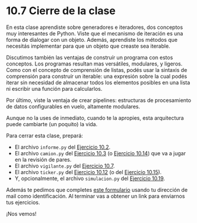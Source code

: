 # 10.7 Cierre de la clase

En esta clase aprendiste sobre generadores e iteradores, dos conceptos muy interesantes de Python. Viste que el mecanismo de iteración es una forma de dialogar con un objeto. Además, aprendiste los métodos que necesitás implementar para que un objeto que creaste sea iterable. 

Discutimos también las ventajas de construír un programa con estos conceptos. Los programas resultan mas versátiles, modulares, y ligeros. Como con el concepto de comprensión de listas, podés usar la sintaxis de comprensión para construír un iterable: una expresión sobre la cual podés iterar sin necesidad de almacenar todos los elementos posibles en una lista ni escribir una función para calcularlos.

Por último, viste la ventaja de crear pipelines: estructuras de procesamiento de datos configurables en vuelo, altamente modulares.  

Aunque no la uses de inmediato, cuando te la apropies, esta arquitectura puede cambiarte (un poquito) la vida.

Para cerrar esta clase, prepará:
 
* El archivo `informe.py` del [Ejercicio 10.2](../10_Generadores_e_Iteradores/02_protocolo_Iteracion.md#ejercicio-102-iteración-sobre-objetos).
* El archivo `camion.py` del [Ejercicio 10.3](../10_Generadores_e_Iteradores/02_protocolo_Iteracion.md#ejercicio-103-un-iterador-adecuado) (o [Ejercicio 10.14](../10_Generadores_e_Iteradores/05_Mas_generadores.md#ejercicio-1014-expresiones-generadoras-como-argumentos-en-funciones)) que va a jugar en la revisión de pares.
* El archivo `vigilante.py` del [Ejercicio 10.7](../10_Generadores_e_Iteradores/03_iteracion_a_medida.md#ejercicio-107-cambios-de-precio-de-un-camión).
* El archivo `ticker.py` del [Ejercicio 10.12](../10_Generadores_e_Iteradores/04_Producers_consumers.md#ejercicio-1012-el-pipeline-ensamblado) (o del [Ejercicio 10.15](../10_Generadores_e_Iteradores/05_Mas_generadores.md#ejercicio-1015-código-simple)).
* Y, opcionalmente, el archivo `simulacion.py` del [Ejercicio 10.19](../10_Generadores_e_Iteradores/06_PredadorPresa.md#ejercicio-1019-alcanzando-la-madurez).

Además te pedimos  que completes [este formulario](https://docs.google.com/forms/d/176NfxPBJ7yqvl2MV79QQAezE8bvGbo4WxD5kVIR0OeY) usando tu dirección de mail como identificación.  Al terminar vas a obtener un link para enviarnos tus ejercicios. 

¡Nos vemos!


